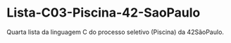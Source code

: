 # Lista-C03-Piscina-42-SaoPaulo
Quarta lista da linguagem C do processo seletivo (Piscina) da 42SãoPaulo.
